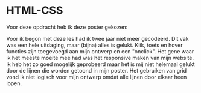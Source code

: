 # HTML-CSS

Voor deze opdracht heb ik deze poster gekozen:



Voor ik begon met deze les had ik twee jaar niet meer gecodeerd. 
Dit vak was een hele uitdaging, maar (bijna) alles is gelukt.
Klik, toets en hover functies zijn toegevoegd aan mijn ontwerp en een "onclick".
Het gene waar ik het meeste moeite mee had was het responsive maken van mijn website. 
Ik heb het zo goed mogelijk geprobeerd maar het is mij niet helemaal gelukt door de lijnen die worden getoond in mijn poster. 
Het gebruiken van grid vond ik niet logisch voor mijn ontwerp omdat alle lijnen door elkaar heen lopen.
